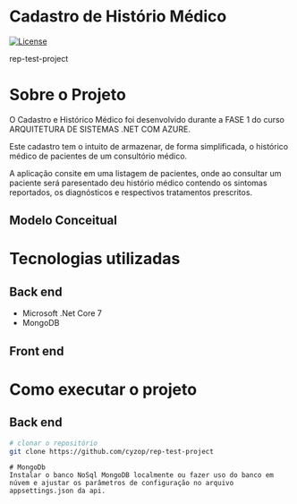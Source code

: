 # Cadastro de Histório Médico
[![License](https://img.shields.io/badge/license-MIT-green)](./LICENSE)

rep-test-project

# Sobre o Projeto

O Cadastro e Histórico Médico foi desenvolvido durante a FASE 1 do curso ARQUITETURA DE SISTEMAS .NET COM AZURE.

Este cadastro tem o intuito de armazenar, de forma simplificada, o histórico médico de pacientes de um consultório médico.

A aplicação consite em uma listagem de pacientes, onde ao consultar um paciente será paresentado deu histório médico contendo os sintomas reportados, os diagnósticos e respectivos tratamentos prescritos.

## Modelo Conceitual

# Tecnologias utilizadas
## Back end
- Microsoft .Net Core 7
- MongoDB

## Front end

# Como executar o projeto

## Back end

```bash
# clonar o repositório
git clone https://github.com/cyzop/rep-test-project
```
```Database
# MongoDb
Instalar o banco NoSql MongoDB localmente ou fazer uso do banco em núvem e ajustar os parâmetros de configuração no arquivo appsettings.json da api.
```

